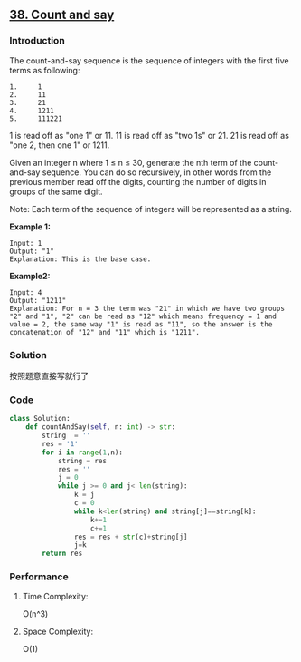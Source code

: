 ## [38. Count and say](https://leetcode-cn.com/problems/count-and-say/)

### Introduction

The count-and-say sequence is the sequence of integers with the first five terms as following:

```
1.     1
2.     11
3.     21
4.     1211
5.     111221
```

1 is read off as "one 1" or 11.
11 is read off as "two 1s" or 21.
21 is read off as "one 2, then one 1" or 1211.

Given an integer n where 1 ≤ n ≤ 30, generate the nth term of the count-and-say sequence. You can do so recursively, in other words from the previous member read off the digits, counting the number of digits in groups of the same digit.

Note: Each term of the sequence of integers will be represented as a string.

**Example 1:**

```
Input: 1
Output: "1"
Explanation: This is the base case.
```

**Example2:**

```
Input: 4
Output: "1211"
Explanation: For n = 3 the term was "21" in which we have two groups "2" and "1", "2" can be read as "12" which means frequency = 1 and value = 2, the same way "1" is read as "11", so the answer is the concatenation of "12" and "11" which is "1211".

```

### Solution

按照题意直接写就行了

### Code

```python
class Solution:
    def countAndSay(self, n: int) -> str:
        string  = ''
        res = '1'
        for i in range(1,n):
            string = res
            res = ''
            j = 0
            while j >= 0 and j< len(string):
                k = j
                c = 0
                while k<len(string) and string[j]==string[k]:
                    k+=1
                    c+=1
                res = res + str(c)+string[j]
                j=k
        return res

```

### Performance

1. Time Complexity:

   O(n^3)

2. Space Complexity:

   O(1)